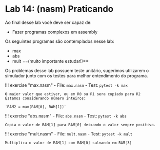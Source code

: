 # Lab 14: (nasm) Praticando

Ao final desse lab você deve ser capaz de:

- Fazer programas complexos em assembly 

Os seguintes programas são contemplados nesse lab:

- max
- abs
- mult ==(muito importante estudar!)==

Os problemas desse lab possuem teste unitário, sugerimos utilizarem o simulador junto com os testes para melhor entendimento do programa.


!!! exercise "max.nasm" 
    - File: `max.nasm`
    - Test: `pytest -k max`
    
    O maior valor que estiver, ou em R0 ou R1 sera copiado para R2 
    Estamos considerando número inteiros:
    
    `RAM2 = max(RAM[0], RAM[1])`
 
!!! exercise "abs.nasm" 
    - File: `abs.nasm`
    - Test: `pytest -k abs`
   
    Copia o valor de RAM[1] para RAM[0] deixando o valor sempre positivo.

!!! exercise "mult.nasm" 
    - File: `mult.nasm`
    - Test: `pytest -k mult`
 
    Multiplica o valor de RAM[1] com RAM[0] salvando em RAM[3]
